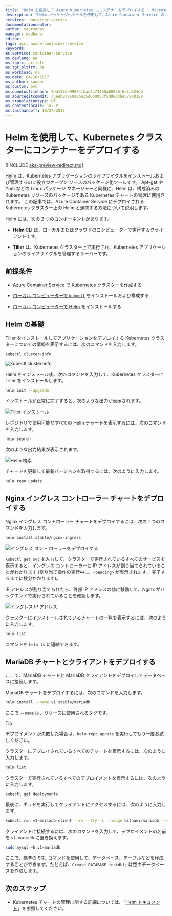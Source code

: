 ```yaml
---
title: "Helm を使用して Azure Kubernetes にコンテナーをデプロイする | Microsoft Docs"
description: "Helm パッケージ化ツールを使用して、Azure Container Service の Kubernetes クラスターにコンテナーをデプロイする"
services: container-service
documentationcenter: 
author: sauryadas
manager: madhana
editor: 
tags: acs, azure-container-service
keywords: 
ms.service: container-service
ms.devlang: na
ms.topic: article
ms.tgt_pltfrm: na
ms.workload: na
ms.date: 04/10/2017
ms.author: saudas
ms.custom: mvc
ms.openlocfilehash: 9dd137de99864fbac2c73400a88956f6afa324db
ms.sourcegitcommit: c5eeb0c950a0ba35d0b0953f5d88d3be57960180
ms.translationtype: HT
ms.contentlocale: ja-JP
ms.lasthandoff: 10/24/2017
---
```

# <a name="use-helm-to-deploy-containers-on-a-kubernetes-cluster"></a>Helm を使用して、Kubernetes クラスターにコンテナーをデプロイする

[!INCLUDE [aks-preview-redirect.md](../../../includes/aks-preview-redirect.md)]

[Helm](https://github.com/kubernetes/helm/) は、Kubernetes アプリケーションのライフサイクルをインストールおよび管理するのに役立つオープン ソースのパッケージ化ツールです。 Apt-get や Yum などの Linux パッケージ マネージャーと同様に、Helm は、構成済みの Kubernetes リソースのパッケージである Kubernetes チャートの管理に使用されます。 この記事では、Azure Container Service にデプロイされる Kubernetes クラスター上の Helm と連携する方法について説明します。

Helm には、次の 2 つのコンポーネントがあります。 
* **Helm CLI** は、ローカルまたはクラウドのコンピューターで実行するクライアントです。  

* **Tiller** は、Kubernetes クラスター上で実行され、Kubernetes アプリケーションのライフサイクルを管理するサーバーです。 
 
## <a name="prerequisites"></a>前提条件

* [Azure Container Service で Kubernetes クラスター](container-service-kubernetes-walkthrough.md)を作成する

* [ローカル コンピューターで `kubectl`](../container-service-connect.md) をインストールおよび構成する

* [ローカル コンピューターで Helm](https://github.com/kubernetes/helm/blob/master/docs/install.md) をインストールする

## <a name="helm-basics"></a>Helm の基礎 

Tiller をインストールしてアプリケーションをデプロイする Kubernetes クラスターについての情報を表示するには、次のコマンドを入力します。

```bash
kubectl cluster-info 
```
![kubectl cluster-info](./media/container-service-kubernetes-helm/clusterinfo.png)
 
Helm をインストール後、次のコマンドを入力して、Kubernetes クラスターに Tiller をインストールします。

```bash
helm init --upgrade
```
インストールが正常に完了すると、次のような出力が表示されます。

![Tiller インストール](./media/container-service-kubernetes-helm/tiller-install.png)
 
 
 
 
レポジトリで使用可能なすべての Helm チャートを表示するには、次のコマンドを入力します。

```bash 
helm search 
```

次のような出力結果が表示されます。

![Helm 検索](./media/container-service-kubernetes-helm/helm-search.png)
 
チャートを更新して最新バージョンを取得するには、次のように入力します。

```bash 
helm repo update 
```
## <a name="deploy-an-nginx-ingress-controller-chart"></a>Nginx イングレス コントローラー チャートをデプロイする 
 
Nginx イングレス コントローラー チャートをデプロイするには、次の 1 つのコマンドを入力します。

```bash
helm install stable/nginx-ingress 
```
![イングレス コント ローラーをデプロイする](./media/container-service-kubernetes-helm/nginx-ingress.png)

`kubectl get svc` を入力して、クラスターで実行されているすべてのサービスを表示すると、イングレス コントローラーに IP アドレスが割り当てられていることがわかります (割り当て操作の実行中に、`<pending>` が表示されます。 完了するまでに数分かかります)。 

IP アドレスが割り当てられたら、外部 IP アドレスの値に移動して、Nginx がバックエンドで実行されていることを確認します。 
 
![イングレス IP アドレス](./media/container-service-kubernetes-helm/ingress-ip-address.png)


クラスターにインストールされているチャートの一覧を表示するには、次のように入力します。

```bash
helm list 
```

コマンドを `helm ls` に短縮できます。
 
 
 
 
## <a name="deploy-a-mariadb-chart-and-client"></a>MariaDB チャートとクライアントをデプロイする

ここで、MariaDB チャートと MariaDB クライアントをデプロイしてデータベースに接続します。

MariaDB チャートをデプロイするには、次のコマンドを入力します。

```bash
helm install --name v1 stable/mariadb
```

ここで `--name` は、リリースに使用されるタグです。

> [!TIP]
> デプロイメントが失敗した場合は、`helm repo update` を実行してもう一度お試しください。
>
 
 
クラスターにデプロイされているすべてのチャートを表示するには、次のように入力します。

```bash 
helm list
```
 
クラスターで実行されているすべてのデプロイメントを表示するには、次のように入力します。

```bash
kubectl get deployments 
``` 
 
 
最後に、ポッドを実行してクライアントにアクセスするには、次のように入力します。

```bash
kubectl run v1-mariadb-client --rm --tty -i --image bitnami/mariadb --command -- bash  
``` 
 
 
クライアントに接続するには、次のコマンドを入力して、デプロイメントの名前を `v1-mariadb` に置き換えます。

```bash
sudo mysql –h v1-mariadb
```
 
 
ここで、標準の SQL コマンドを使用して、データベース、テーブルなどを作成することができます。たとえば、`Create DATABASE testdb1;` は空のデータベースを作成します。 
 
 
 
## <a name="next-steps"></a>次のステップ

* Kubernetes チャートの管理に関する詳細については、「[Helm ドキュメント](https://github.com/kubernetes/helm/blob/master/docs/index.md)」を参照してください。 

